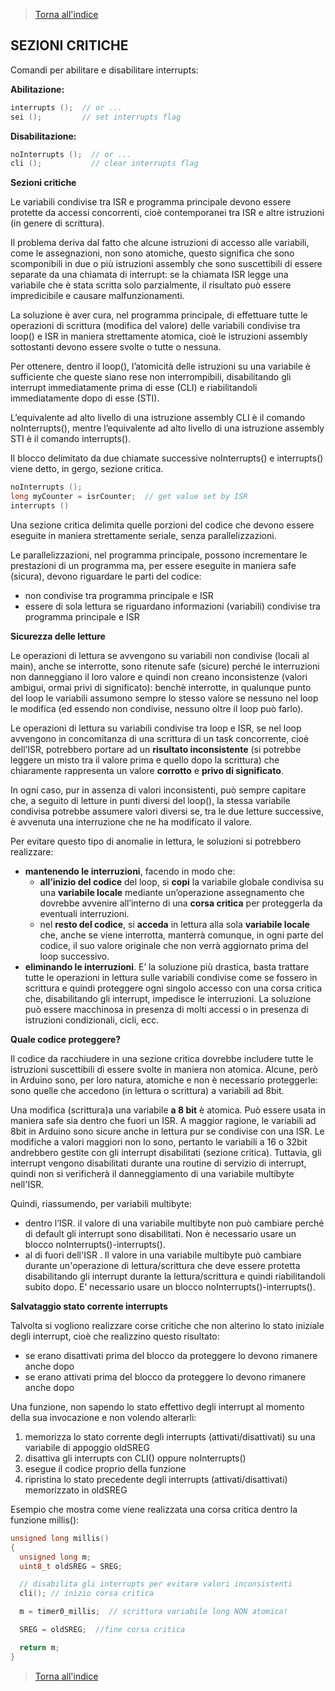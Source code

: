 >[Torna all'indice](indexinterrupts.md)
## **SEZIONI CRITICHE**

Comandi per abilitare e disabilitare interrupts:

**Abilitazione:**
```C++
interrupts ();  // or ...
sei ();         // set interrupts flag
```

**Disabilitazione:**
```C++
noInterrupts ();  // or ...
cli ();           // clear interrupts flag
```


**Sezioni critiche**

Le variabili condivise tra ISR e programma principale devono essere protette da accessi concorrenti, cioè contemporanei tra ISR e altre istruzioni (in genere di scrittura).

Il problema deriva dal fatto che alcune istruzioni di accesso alle variabili, come le assegnazioni, non sono atomiche, questo significa che sono scomponibili in due o più istruzioni assembly che sono suscettibili di essere separate da una chiamata di interrupt: se la chiamata ISR legge una variabile che è stata scritta solo parzialmente, il risultato può essere impredicibile e causare malfunzionamenti. 

La soluzione è aver cura, nel programma principale, di effettuare tutte le operazioni di scrittura (modifica del valore) delle variabili condivise tra loop() e ISR in maniera strettamente atomica, cioè le istruzioni assembly sottostanti devono essere svolte o tutte o nessuna.

Per ottenere, dentro il loop(), l’atomicità delle istruzioni su una variabile è sufficiente che queste siano rese non interrompibili, disabilitando gli interrupt immediatamente prima di esse (CLI) e riabilitandoli immediatamente dopo di esse (STI). 

L’equivalente ad alto livello di una istruzione assembly CLI è il comando noInterrupts(), mentre l’equivalente ad alto livello di una istruzione assembly STI è il comando interrupts(). 

Il blocco delimitato da due chiamate successive noInterrupts() e interrupts() viene detto, in gergo, sezione critica. 
```C++
noInterrupts ();
long myCounter = isrCounter;  // get value set by ISR
interrupts ()
```
Una sezione critica delimita quelle porzioni del codice che devono essere eseguite in maniera strettamente seriale, senza parallelizzazioni.

Le parallelizzazioni, nel programma principale, possono incrementare le prestazioni di un programma ma, per essere eseguite in maniera safe (sicura), devono riguardare le parti del codice:

-	non condivise tra programma principale e ISR
-	essere di sola lettura se riguardano informazioni (variabili) condivise tra programma principale e ISR



**Sicurezza delle letture**

Le operazioni di lettura se avvengono su variabili non condivise (locali al main), anche se interrotte, sono ritenute safe (sicure) perché le interruzioni non danneggiano il loro valore e quindi non creano inconsistenze (valori ambigui, ormai privi di significato): benchè interrotte, in qualunque punto del loop le variabili assumono sempre lo stesso valore se nessuno nel loop le modifica (ed essendo non condivise, nessuno oltre il loop può farlo).

Le operazioni di lettura su variabili condivise tra loop e ISR, se nel loop avvengono in concomitanza di una scrittura di un task concorrente, cioè dell’ISR, potrebbero portare ad un **risultato inconsistente** (si potrebbe leggere un misto tra il valore prima e quello dopo la scrittura) che chiaramente rappresenta un valore **corrotto** e **privo di significato**. 

In ogni caso, pur in assenza di valori inconsistenti, può sempre capitare che, a seguito di letture in punti diversi del loop(), la stessa variabile condivisa potrebbe assumere valori diversi se, tra le due letture successive, è avvenuta una interruzione che ne ha modificato il valore.

Per evitare questo tipo di anomalie in lettura, le soluzioni si potrebbero realizzare:
-	**mantenendo le interruzioni**, facendo in modo che:
    -	**all’inizio del codice** del loop, si **copi** la variabile globale condivisa su una **variabile locale** mediante un’operazione assegnamento che dovrebbe avvenire all’interno di una **corsa critica** per proteggerla da eventuali interruzioni.
    -	nel **resto del codice**, si **acceda** in lettura alla sola **variabile locale** che, anche se viene interrotta, manterrà comunque, in ogni parte del codice, il suo valore originale che non verrà aggiornato prima del loop successivo.
-	**eliminando le interruzioni**. E’ la soluzione più drastica, basta trattare tutte le operazioni in lettura sulle variabili condivise come se fossero in scrittura e quindi proteggere ogni singolo accesso con una corsa critica che, disabilitando gli interrupt, impedisce le interruzioni. La soluzione può essere macchinosa in presenza di molti accessi o in presenza di istruzioni condizionali, cicli, ecc.

**Quale codice proteggere?**

Il codice da racchiudere in una sezione critica dovrebbe includere tutte le istruzioni suscettibili di essere svolte in maniera non atomica. Alcune, però in Arduino sono, per loro natura, atomiche e non è necessario proteggerle: sono quelle che accedono (in lettura o scrittura) a variabili ad 8bit. 

Una modifica (scrittura)a una variabile **a 8 bit** è atomica. Può essere usata in maniera safe sia dentro che fuori un ISR.
A maggior ragione, le variabili ad 8bit in Arduino sono sicure anche in lettura pur se condivise con una ISR.
Le modifiche a valori maggiori non lo sono, pertanto le variabili a 16 o 32bit andrebbero gestite con gli interrupt disabilitati (sezione critica). Tuttavia, gli interrupt vengono disabilitati durante una routine di servizio di interrupt, quindi non si verificherà il danneggiamento di una variabile multibyte nell'ISR. 

Quindi, riassumendo, per variabili multibyte:
-	dentro l’ISR. il valore di una variabile multibyte non può cambiare perché di default gli interrupt sono disabilitati. Non è necessario usare un blocco noInterrupts()-interrupts().
-	al di fuori dell'ISR . Il valore in una variabile multibyte può cambiare durante un'operazione di lettura/scrittura che deve essere protetta disabilitando gli interrupt durante la lettura/scrittura e quindi riabilitandoli subito dopo. E’ necessario usare un blocco noInterrupts()-interrupts().

**Salvataggio stato corrente interrupts**

Talvolta si vogliono realizzare corse critiche che non alterino lo stato iniziale degli interrupt, cioè che realizzino questo risultato:
-	se erano disattivati prima del blocco da proteggere lo devono rimanere anche dopo
-	se erano attivati prima del blocco da proteggere lo devono rimanere anche dopo

Una funzione, non sapendo lo stato effettivo degli interrupt al momento della sua invocazione e non volendo alterarli:
 1.	memorizza lo stato corrente degli interrupts (attivati/disattivati) su una variabile di appoggio oldSREG
 2.	disattiva gli interrupts con CLI() oppure noInterrupts()
 3.	esegue il codice proprio della funzione
 4.	ripristina lo stato precedente degli interrupts (attivati/disattivati) memorizzato in oldSREG

Esempio che mostra come viene realizzata una corsa critica dentro la funzione millis():

```C++
unsigned long millis()
{
  unsigned long m;
  uint8_t oldSREG = SREG;

  // disabilita gli interrupts per evitare valori inconsistenti
  cli(); // inizio corsa critica

  m = timer0_millis;  // scrittura variabile long NON atomica!

  SREG = oldSREG;  //fine corsa critica

  return m;
}
```
>[Torna all'indice](indexinterrupts.md)
